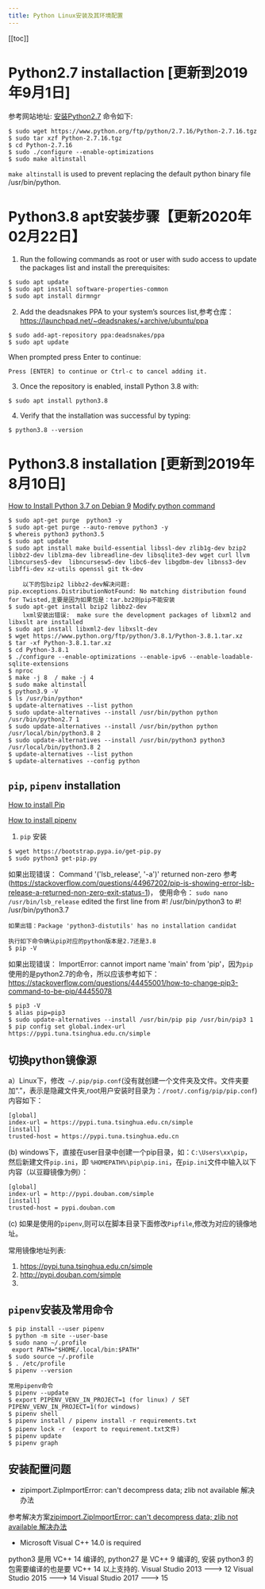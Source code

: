 ```yaml
---
title: Python Linux安装及其环境配置
---
```


<ClientOnly>
  <in-article-adsense
    ins-style="display:block; text-align:center;"
    data-ad-slot="7727965566"
  />
</ClientOnly>

[[toc]]

# Python2.7 installaction [更新到2019年9月1日]

参考网站地址: [安装Python2.7](https://tecadmin.net/install-python-2-7-on-ubuntu-and-linuxmint/)
命令如下:

```
$ sudo wget https://www.python.org/ftp/python/2.7.16/Python-2.7.16.tgz
$ sudo tar xzf Python-2.7.16.tgz
$ cd Python-2.7.16
$ sudo ./configure --enable-optimizations
$ sudo make altinstall 
```
`make altinstall` is used to prevent replacing the default python binary file /usr/bin/python.

# Python3.8 apt安装步骤【更新2020年02月22日】

01. Run the following commands as root or user with sudo access to update the packages list and install the prerequisites:
```
$ sudo apt update
$ sudo apt install software-properties-common
$ sudo apt install dirmngr
```
02. Add the deadsnakes PPA to your system’s sources list,参考仓库：https://launchpad.net/~deadsnakes/+archive/ubuntu/ppa
```
$ sudo add-apt-repository ppa:deadsnakes/ppa
$ sudo apt update
```
When prompted press Enter to continue:
```
Press [ENTER] to continue or Ctrl-c to cancel adding it.
```
03. Once the repository is enabled, install Python 3.8 with:
```
$ sudo apt install python3.8
```
04. Verify that the installation was successful by typing:
```
$ python3.8 --version
```

# Python3.8 installation [更新到2019年8月10日]

[How to Install Python 3.7 on Debian 9](https://linuxize.com/post/how-to-install-python-3-7-on-debian-9/)
[Modify python command](https://jcutrer.com/linux/upgrade-python37-ubuntu1810)

```shell script
$ sudo apt-get purge  python3 -y
$ sudo apt-get purge --auto-remove python3 -y
$ whereis python3 python3.5
$ sudo apt update
$ sudo apt install make build-essential libssl-dev zlib1g-dev bzip2 libbz2-dev liblzma-dev libreadline-dev libsqlite3-dev wget curl llvm libncurses5-dev  libncursesw5-dev libc6-dev libgdbm-dev libnss3-dev libffi-dev xz-utils openssl git tk-dev

    以下的包bzip2 libbz2-dev解决问题: pip.exceptions.DistributionNotFound: No matching distribution found for Twisted,主要是因为如果包是：tar.bz2则pip不能安装
$ sudo apt-get install bzip2 libbz2-dev
    lxml安装出错误:  make sure the development packages of libxml2 and libxslt are installed 
$ sudo apt install libxml2-dev libxslt-dev
$ wget https://www.python.org/ftp/python/3.8.1/Python-3.8.1.tar.xz
$ tar -xf Python-3.8.1.tar.xz
$ cd Python-3.8.1
$ ./configure --enable-optimizations --enable-ipv6 --enable-loadable-sqlite-extensions
$ nproc
$ make -j 8  / make -j 4
$ sudo make altinstall
$ python3.9 -V
$ ls /usr/bin/python*
$ update-alternatives --list python
$ sudo update-alternatives --install /usr/bin/python python /usr/bin/python2.7 1
$ sudo update-alternatives --install /usr/bin/python python /usr/local/bin/python3.8 2
$ sudo update-alternatives --install /usr/bin/python3 python3 /usr/local/bin/python3.8 2
$ update-alternatives --list python
$ update-alternatives --config python

```

## `pip`, `pipenv` installation

[How to install Pip](https://linuxize.com/post/how-to-install-pip-on-debian-9/)

[How to install pipenv](https://www.ostechnix.com/pipenv-officially-recommended-python-packaging-tool/)

1. `pip` 安装

```shell script
$ wget https://bootstrap.pypa.io/get-pip.py
$ sudo python3 get-pip.py
```

如果出现错误： Command '('lsb_release', '-a')' returned non-zero
参考 (https://stackoverflow.com/questions/44967202/pip-is-showing-error-lsb-release-a-returned-non-zero-exit-status-1)，
使用命令： `sudo nano  /usr/bin/lsb_release`
edited the first line from #! /usr/bin/python3 to #! /usr/bin/python3.7

```
如果出错：Package 'python3-distutils' has no installation candidat

执行如下命令确认pip对应的python版本是2.7还是3.8
$ pip -V
```

如果出现错误： ImportError: cannot import name 'main' from 'pip'，因为`pip`使用的是python2.7的命令，所以应该参考如下： https://stackoverflow.com/questions/44455001/how-to-change-pip3-command-to-be-pip/44455078

```
$ pip3 -V
$ alias pip=pip3
$ sudo update-alternatives --install /usr/bin/pip pip /usr/bin/pip3 1
$ pip config set global.index-url https://pypi.tuna.tsinghua.edu.cn/simple

```

## 切换python镜像源

a）Linux下，修改` ~/.pip/pip.conf`(没有就创建一个文件夹及文件。文件夹要加“.”，表示是隐藏文件夹,root用户安装时目录为：`/root/.config/pip/pip.conf`)
内容如下：
```
[global]
index-url = https://pypi.tuna.tsinghua.edu.cn/simple
[install]
trusted-host = https://pypi.tuna.tsinghua.edu.cn
```
(b) windows下，直接在user目录中创建一个pip目录，如：`C:\Users\xx\pip`，然后新建文件`pip.ini`，即 `%HOMEPATH%\pip\pip.ini`，在`pip.ini`文件中输入以下内容（以豆瓣镜像为例）：

```
[global]
index-url = http://pypi.douban.com/simple
[install]
trusted-host = pypi.douban.com
```
(c) 如果是使用的`pipenv`,则可以在脚本目录下面修改`Pipfile`,修改为对应的镜像地址。

常用镜像地址列表:
1. https://pypi.tuna.tsinghua.edu.cn/simple
2. http://pypi.douban.com/simple
3. 

##  `pipenv`安装及常用命令

```
$ pip install --user pipenv
$ python -m site --user-base
$ sudo nano ~/.profile
 export PATH="$HOME/.local/bin:$PATH"
$ sudo source ~/.profile
$ . /etc/profile
$ pipenv --version

常用pipenv命令
$ pipenv --update
$ export PIPENV_VENV_IN_PROJECT=1 (for linux) / SET PIPENV_VENV_IN_PROJECT=1(for windows)
$ pipenv shell
$ pipenv install / pipenv install -r requirements.txt
$ pipenv lock -r  (export to requirement.txt文件)
$ pipenv update
$ pipenv graph

```
  
## 安装配置问题

- zipimport.ZipImportError: can't decompress data; zlib not available 解决办法

参考解决方案[zipimport.ZipImportError: can't decompress data; zlib not available 解决办法](https://www.cnblogs.com/zhangym/p/6226435.html)


- Microsoft Visual C++ 14.0 is required

python3 是用 VC++ 14 编译的, python27 是 VC++ 9 编译的, 安装 python3 的包需要编译的也是要 VC++ 14 以上支持的.
Visual Studio 2013 ---> 12
Visual Studio 2015 ---> 14
Visual Studio 2017 ---> 15
